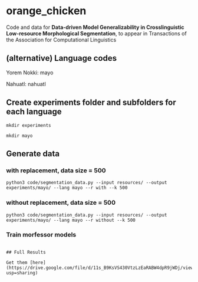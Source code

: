 # orange_chicken

Code and data for **Data-driven Model Generalizability in Crosslinguistic Low-resource Morphological Segmentation**, to appear in Transactions of the Association for Computational Linguistics

## (alternative) Language codes 

Yorem Nokki: mayo

Nahuatl: nahuatl

## Create experiments folder and subfolders for each language

```mkdir experiments```

```mkdir mayo```

## Generate data 

### with replacement, data size = 500

```python3 code/segmentation_data.py --input resources/ --output experiments/mayo/ --lang mayo --r with --k 500```

### without replacement, data size = 500

```python3 code/segmentation_data.py --input resources/ --output experiments/mayo/ --lang mayo --r without --k 500```

### Train morfessor models 

```python3 code/morfessor/morfessor.py --input experiments/mayo/1000/with/ --lang mayo

## Full Results 

Get them [here](https://drive.google.com/file/d/11s_B9KsVS430VtzLzEaRABW4dpR9jWDj/view?usp=sharing)
